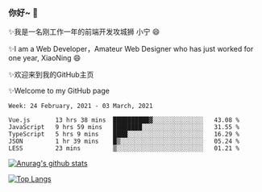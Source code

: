 ### 你好~  👋

✨我是一名刚工作一年的前端开发攻城狮 小宁 😄

✨I am a Web Developer，Amateur Web Designer who has just worked for one year, XiaoNing 😄

✨欢迎来到我的GitHub主页

✨Welcome to my GitHub page
<!--
**7148505/7148505** is a ✨ _special_ ✨ repository because its `README.md` (this file) appears on your GitHub profile.

Here are some ideas to get you started:

- 🔭 I’m currently working on ...
- 🌱 I’m currently learning ...
- 👯 I’m looking to collaborate on ...
- 🤔 I’m looking for help with ...
- 💬 Ask me about ...
- 📫 How to reach me: ...
- 😄 Pronouns: ...
- ⚡ Fun fact: ...
-->

<!--START_SECTION:waka-->
```text
Week: 24 February, 2021 - 03 March, 2021

Vue.js       13 hrs 38 mins  ██████████▓░░░░░░░░░░░░░░   43.08 % 
JavaScript   9 hrs 59 mins   ████████░░░░░░░░░░░░░░░░░   31.55 % 
TypeScript   5 hrs 9 mins    ████░░░░░░░░░░░░░░░░░░░░░   16.29 % 
JSON         1 hr 39 mins    █▒░░░░░░░░░░░░░░░░░░░░░░░   05.24 % 
LESS         23 mins         ▒░░░░░░░░░░░░░░░░░░░░░░░░   01.21 % 
```
<!--END_SECTION:waka-->

[![Anurag's github stats](https://github-readme-stats.vercel.app/api?username=littleCareless)](https://github.com/anuraghazra/github-readme-stats)

[![Top Langs](https://github-readme-stats.vercel.app/api/top-langs/?username=littleCareless&layout=compact)](https://github.com/anuraghazra/github-readme-stats)
